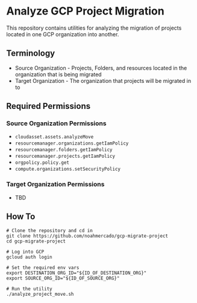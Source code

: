 # Analyze GCP Project Migration
This repository contains utilities for analyzing the migration of projects located in one GCP organization into another.

## Terminology
- Source Organization - Projects, Folders, and resources located in the organization that is being migrated 
- Target Organization - The organization that projects will be migrated in to

## Required Permissions

### Source Organization Permissions
* `cloudasset.assets.analyzeMove`
* `resourcemanager.organizations.getIamPolicy`
* `resourcemanager.folders.getIamPolicy`
* `resourcemanager.projects.getIamPolicy`
* `orgpolicy.policy.get`
* `compute.organizations.setSecurityPolicy`

### Target Organization Permissions
* TBD

## How To
``` shell
# Clone the repository and cd in
git clone https://github.com/noahmercado/gcp-migrate-project
cd gcp-migrate-project

# Log into GCP
gcloud auth login

# Set the required env vars
export DESTINATION_ORG_ID="${ID_OF_DESTINATION_ORG}"
export SOURCE_ORG_ID="${ID_OF_SOURCE_ORG}"

# Run the utility
./analyze_project_move.sh
```